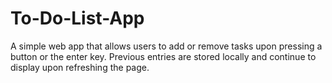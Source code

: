 # To-Do-List-App

A simple web app that allows users to add or remove tasks upon pressing a button or the enter key. Previous entries are stored locally and continue to display upon refreshing the page. 
